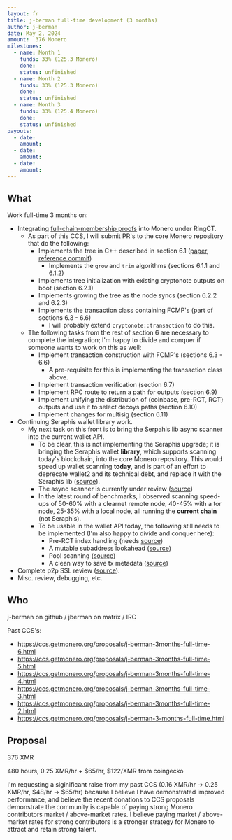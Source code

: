 ```yaml
---
layout: fr
title: j-berman full-time development (3 months)
author: j-berman
date: May 2, 2024
amount:  376 Monero
milestones:
  - name: Month 1
    funds: 33% (125.3 Monero)
    done:
    status: unfinished
  - name: Month 2
    funds: 33% (125.3 Monero)
    done:
    status: unfinished
  - name: Month 3
    funds: 33% (125.4 Monero)
    done:
    status: unfinished
payouts:
  - date:
    amount:
  - date:
    amount:
  - date:
    amount:
---
```


## What

Work full-time 3 months on:

- Integrating [full-chain-membership proofs](https://ccs.getmonero.org/proposals/fcmp++-development.html) into Monero under RingCT.
  - As part of this CCS, I will submit PR's to the core Monero repository that do the following:
    - Implements the tree in C++ described in section 6.1 ([paper](https://github.com/kayabaNerve/fcmp-ringct/blob/develop/fcmp%2B%2B.pdf), [reference commit](https://github.com/kayabaNerve/fcmp-ringct/blob/221e8c0e155d5fe526080c6e56c6418e0433177d/fcmp%2B%2B.pdf))
      - Implements the `grow` and `trim` algorithms (sections 6.1.1 and 6.1.2)
    - Implements tree initialization with existing cryptonote outputs on boot (section 6.2.1)
    - Implements growing the tree as the node syncs (section 6.2.2 and 6.2.3)
    - Implements the transaction class containing FCMP's (part of sections 6.3 - 6.6)
      - I will probably extend `cryptonote::transaction` to do this.
  - The following tasks from the rest of section 6 are necessary to complete the integration; I'm happy to divide and conquer if someone wants to work on this as well:
    - Implement transaction construction with FCMP's (sections 6.3 - 6.6)
      - A pre-requisite for this is implementing the transaction class above.
    - Implement transaction verification (section 6.7)
    - Implement RPC route to return a path for outputs (section 6.9)
    - Implement unifying the distribution of {coinbase, pre-RCT, RCT} outputs and use it to select decoys paths (section 6.10)
    - Implement changes for multisig (section 6.11)
- Continuing Seraphis wallet library work.
  - My next task on this front is to bring the Serpahis lib async scanner into the current wallet API.
    - To be clear, this is not implementing the Seraphis upgrade; it is bringing the Seraphis wallet **library**, which supports scanning today's blockchain, into the core Monero repository. This would speed up wallet scanning **today**, and is part of an effort to deprecate wallet2 and its technical debt, and replace it with the Seraphis lib ([source](https://github.com/seraphis-migration/wallet3/issues/64#issuecomment-2067030930)).
    - The async scanner is currently under review ([source](https://github.com/UkoeHB/monero/pull/23))
    - In the latest round of benchmarks, I observed scanning speed-ups of 50-60% with a clearnet remote node, 40-45% with a tor node, 25-35% with a local node, all running the **current chain** (not Seraphis).
    - To be usable in the wallet API today, the following still needs to be implemented (I'm also happy to divide and conquer here):
      - Pre-RCT index handling (needs [source](https://github.com/UkoeHB/monero/pull/23))
      - A mutable subaddress lookahead ([source](https://github.com/UkoeHB/monero/pull/23#issuecomment-2036086371))
      - Pool scanning ([source](https://github.com/UkoeHB/monero/issues/41))
      - A clean way to save tx metadata ([source](https://github.com/UkoeHB/monero/issues/48))
- Complete p2p SSL review ([source](https://github.com/monero-project/monero/pull/8996)).
- Misc. review, debugging, etc.

## Who

j-berman on github / jberman on matrix / IRC

Past CCS's:
- https://ccs.getmonero.org/proposals/j-berman-3months-full-time-6.html
- https://ccs.getmonero.org/proposals/j-berman-3months-full-time-5.html
- https://ccs.getmonero.org/proposals/j-berman-3months-full-time-4.html
- https://ccs.getmonero.org/proposals/j-berman-3months-full-time-3.html
- https://ccs.getmonero.org/proposals/j-berman-3months-full-time-2.html
- https://ccs.getmonero.org/proposals/j-berman-3-months-full-time.html

## Proposal

376 XMR

480 hours, 0.25 XMR/hr + $65/hr, $122/XMR from coingecko

I'm requesting a siginificant raise from my past CCS (0.16 XMR/hr -> 0.25 XMR/hr, $48/hr -> $65/hr) because I believe I have demonstrated improved performance, and believe the recent donations to CCS proposals demonstrate the community is capable of paying strong Monero contributors market / above-market rates. I believe paying market / above-market rates for strong contributors is a stronger strategy for Monero to attract and retain strong talent.
